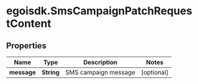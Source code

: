 # egoisdk.SmsCampaignPatchRequestContent

## Properties

Name | Type | Description | Notes
------------ | ------------- | ------------- | -------------
**message** | **String** | SMS campaign message | [optional] 



